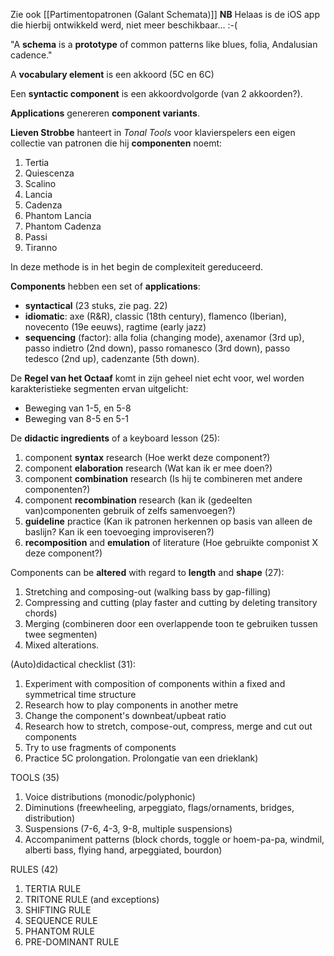 Zie ook [[Partimentopatronen (Galant Schemata)]]
**NB** Helaas is de iOS app die hierbij ontwikkeld werd, niet meer beschikbaar... :-(

"A **schema** is a **prototype** of common patterns like blues, folia, Andalusian cadence."

A **vocabulary element** is een akkoord (5C en 6C)

Een **syntactic component** is een akkoordvolgorde (van 2 akkoorden?).

**Applications** genereren **component variants**.


**Lieven Strobbe** hanteert in *Tonal Tools* voor klavierspelers een eigen collectie van patronen die hij **componenten** noemt: 

1. Tertia
2. Quiescenza
3. Scalino
4. Lancia
5. Cadenza
6. Phantom Lancia
7. Phantom Cadenza
8. Passi
9. Tiranno

In deze methode is in het begin de complexiteit gereduceerd.

**Components** hebben een set of **applications**:
- **syntactical** (23 stuks, zie pag. 22)
- **idiomatic**: axe (R&R), classic (18th century), flamenco (Iberian), novecento (19e eeuws), ragtime (early jazz)
- **sequencing** (factor): alla folia (changing mode), axenamor (3rd up), passo indietro (2nd down), passo romanesco (3rd down), passo tedesco (2nd up), cadenzante (5th down).

De **Regel van het Octaaf** komt in zijn geheel niet echt voor, wel worden karakteristieke segmenten ervan uitgelicht:
- Beweging van 1-5, en 5-8
- Beweging van 8-5 en 5-1

De **didactic ingredients** of a keyboard lesson (25):
1. component **syntax** research (Hoe werkt deze component?)
2. component **elaboration** research (Wat kan ik er mee  doen?)
3. component **combination** research (Is hij te combineren met andere componenten?)
4. component **recombination** research (kan ik (gedeelten van)componenten gebruik of zelfs samenvoegen?)
5. **guideline** practice (Kan ik patronen herkennen op basis van alleen de baslijn? Kan ik een toevoeging improviseren?)
6. **recomposition** and **emulation** of literature (Hoe gebruikte componist X deze component?)

Components can be **altered** with regard to **length** and **shape** (27):
1. Stretching and composing-out (walking bass by gap-filling)
2. Compressing and cutting (play faster and cutting by deleting transitory chords)
3. Merging (combineren door een overlappende toon te gebruiken tussen twee segmenten)
4. Mixed alterations.

(Auto)didactical checklist (31):
1. Experiment with composition of components within a fixed and symmetrical time structure
2. Research how to play components in another metre
3. Change the component's downbeat/upbeat ratio
4. Research how to stretch, compose-out, compress, merge and cut out components
5. Try to use fragments of components
6. Practice 5C prolongation. Prolongatie van een drieklank)

TOOLS (35)
1. Voice distributions (monodic/polyphonic)
2. Diminutions (freewheeling, arpeggiato, flags/ornaments, bridges, distribution)
3. Suspensions (7-6, 4-3, 9-8, multiple suspensions)
4. Accompaniment patterns (block chords, toggle or hoem-pa-pa, windmil, alberti bass, flying hand, arpeggiated, bourdon)

RULES (42)
1. TERTIA RULE
2. TRITONE RULE (and exceptions)
3. SHIFTING RULE
4. SEQUENCE RULE
5. PHANTOM RULE
6. PRE-DOMINANT RULE



